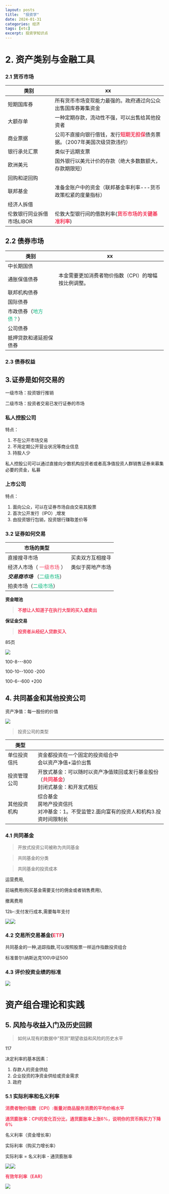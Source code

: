```yaml
---
layout: posts
title:  "投资学"
date: 2024-01-31
categories: 经济
tags: [etc]
excerpt: 投资学知识点
---
```


# 2. 资产类别与金融工具

### 2.1 货币市场

| 类别                      | xx                                                                                                                           |
| ------------------------- | ---------------------------------------------------------------------------------------------------------------------------- |
| 短期国库券                | 所有货币市场变现能力最强的。政府通过向公众出售国库券筹集资金                                                                 |
| 大额存单                  | 一种定期存款，流动性不强，可以出售给其他投资者                                                                               |
| 商业票据                  | 公司不直接向银行借钱，发行<b><span style="color:rgba(244,63,94,1)">短期无担保</span></b>债务票据。（2007年美国次级贷款违约） |
| 银行承兑汇票              | 类似于远期支票                                                                                                               |
| 欧洲美元                  | 国外银行以美元计价的存款（绝大多数数额大，存款期限短）                                                                       |
| 回购和逆回购              |                                                                                                                              |
| 联邦基金                  | 准备金账户中的资金（联邦基金率利率---货币政策松紧的度量指标）                                                                |
| 经济人拆借                |                                                                                                                              |
| 伦敦银行同业拆借市场LIBOR | 伦敦大型银行间的借款利率(<b><span style="color:rgba(244,63,94,1)">货币市场的关键基准利率</span></b>)                         |

## 2.2 债券市场

| 类别                                                               | xx                                                  |
| ------------------------------------------------------------------ | --------------------------------------------------- |
| 中长期国债                                                         |                                                     |
| 通胀保值债券                                                       | 本金需要更加消费者物价指数（CPI）的增幅按比例调整。 |
| 联邦机构债券                                                       |                                                     |
| 国际债券                                                           |                                                     |
| 市政债券（<span style="color:rgba(16,185,129,1)">地方债？</span>） |                                                     |
| 公司债券                                                           |                                                     |
| 抵押贷款和递延担保债券                                             |                                                     |

### 2.3 债券权益



## 3.证券是如何交易的

一级市场：投资银行推销

二级市场：投资者交易已发行证券的市场

### 私人控股公司

特点：

1. 不在公开市场交易
2. 不用定期公开营业状况等商业信息
3. 持股人少

私人控股公司可以通过直接向少数机构投资者或者高净值投资人群销售证券来募集必要的资金，私募

### 上市公司

特点：

1. 面向公众，可以在证券市场自由交易其股票
2. 首次公开发行（IPO）,增发
3. 由投资银行包销，投资银行赚取差价等

### 3.2 证券如何交易

| 市场的类型                                                                      |                  |
| ------------------------------------------------------------------------------- | ---------------- |
| 直接搜寻市场                                                                    | 买卖双方互相搜寻 |
| 经济人市场（<span style="color:rgba(244,63,94,1)"> 一级市场</span> ）           | 类似于房地产市场 |
| ***交易商市场***     （<span style="color:rgba(16,185,129,1)">二级市场</span>） |                  |
| 拍卖市场（<span style="color:rgba(16,185,129,1)">二级市场</span>）              |                  |

**资金暗池**

> <b><span style="color:rgba(244,63,94,1)">不想让人知道子在执行大型的买入或卖出</span></b>

**保证金交易**

> <b><span style="color:rgba(244,63,94,1)">投资者从经纪人贷款买入</span></b>

85页

![](../.images/18d9dfb75df.png)

100-8---800

100-10--1000  -200

100-6--600  +200



## 4. 共同基金和其他投资公司

资产净值：每一股份的价值

![](../.images/18d9e01a6c7.png)

> 投资公司的类型

| 类型         |                                                                                                                                               |
| ------------ | --------------------------------------------------------------------------------------------------------------------------------------------- |
| 单位投资信托 | 资金都投资在一个固定的投资组合中<br/>会以资产净值+溢价出售                                                                                    |
| 投资管理公司 | 开放式基金：可以随时以资产净值赎回或发行基金股份（<b><span style="color:rgba(244,63,94,1)">共同基金</span></b>）<br/>封闭式基金：和开发式相反 |
| 其他投资机构 | 综合基金<br/>房地产投资信托<br/>对冲基金：1。不受监管2.面向富有的投资人和机构3.投资时间限制长<br/>                                            |

### 4.1 共同基金

> 开放式投资公司被称为共同基金

> 共同基金的分类

> 共同基金的投资成本

运营费用,

前端费用(购买基金需要支付的佣金或者销售费用),

撤离费用

12b-:支付发行成本,需要每年支付

![](../.images/18da86934c4.png)![](../.images/18da86ea4d6.png)

### 4.2 交易所交易基金(<span style="color:rgba(244,63,94,1)">ETF</span>)

共同基金的一种,追踪指数,可以按照股票一样运作指数投资组合

标准普尔\纳斯达克100\中证500

### 4.3 评价投资业绩的标准

![](../.images/18da87b1136.png)

# 资产组合理论和实践

## 5. 风险与收益入门及历史回顾

> 如何从现有的数据中"预测"期望收益和风险的历史水平

117

决定利率的基本因素：

1. 存款人的资金供给
2. 企业投资的净资金供给或资金需求
3. 政府

### 5.1 实际利率和名义利率

<b><span style="color:rgba(244,63,94,1)">消费者物价指数（CPI）:衡量对商品服务消费的平均价格水平</span></b>

<b><span style="color:rgba(244,63,94,1)">通货膨胀率：CPI的变化百分比，通货膨胀率上涨6%，说明你的货币购买力下降6%</span></b>

名义利率（资金增长率）

实际利率（购买力增长率）

实际利率 = 名义利率 - 通货膨胀率

![](../.images/18dad3ef289.png)![](../.images/18dad4cc680.png)

<b><span style="color:rgba(244,63,94,1)">有效年利率（EAR）</span></b>

![](../.images/18dad59ec06.png)